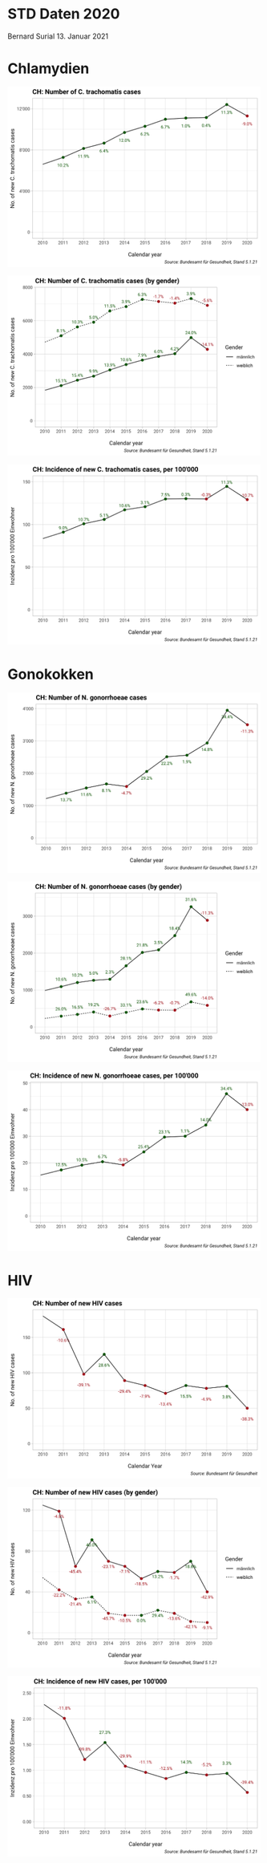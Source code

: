 STD Daten 2020
================
Bernard Surial
13\. Januar 2021

# Chlamydien

![](report_files/figure-gfm/unnamed-chunk-3-1.png)<!-- -->

![](report_files/figure-gfm/unnamed-chunk-4-1.png)<!-- -->

![](report_files/figure-gfm/unnamed-chunk-5-1.png)<!-- -->

# Gonokokken

![](report_files/figure-gfm/unnamed-chunk-6-1.png)<!-- -->

![](report_files/figure-gfm/unnamed-chunk-7-1.png)<!-- -->

![](report_files/figure-gfm/unnamed-chunk-8-1.png)<!-- -->

# HIV

![](report_files/figure-gfm/unnamed-chunk-9-1.png)<!-- -->

![](report_files/figure-gfm/unnamed-chunk-10-1.png)<!-- -->

![](report_files/figure-gfm/unnamed-chunk-11-1.png)<!-- -->
